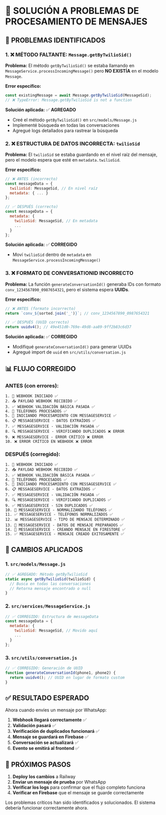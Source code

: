 # 🔧 SOLUCIÓN A PROBLEMAS DE PROCESAMIENTO DE MENSAJES

## 🎯 **PROBLEMAS IDENTIFICADOS**

### **1. ❌ MÉTODO FALTANTE: `Message.getByTwilioSid()`**

**Problema:** El método `getByTwilioSid()` se estaba llamando en `MessageService.processIncomingMessage()` pero **NO EXISTÍA** en el modelo `Message`.

**Error específico:** 
```javascript
const existingMessage = await Message.getByTwilioSid(MessageSid);
// ❌ TypeError: Message.getByTwilioSid is not a function
```

**Solución aplicada:** ✅ **AGREGADO**
- Creé el método `getByTwilioSid()` en `src/models/Message.js`
- Implementé búsqueda en todas las conversaciones
- Agregué logs detallados para rastrear la búsqueda

### **2. ❌ ESTRUCTURA DE DATOS INCORRECTA: `twilioSid`**

**Problema:** El `twilioSid` se estaba guardando en el nivel raíz del mensaje, pero el modelo espera que esté en `metadata.twilioSid`.

**Error específico:**
```javascript
// ❌ ANTES (incorrecto)
const messageData = {
  twilioSid: MessageSid, // En nivel raíz
  metadata: { ... }
};

// ✅ DESPUÉS (correcto)
const messageData = {
  metadata: {
    twilioSid: MessageSid, // En metadata
    ...
  }
};
```

**Solución aplicada:** ✅ **CORREGIDO**
- Moví `twilioSid` dentro de `metadata` en `MessageService.processIncomingMessage()`

### **3. ❌ FORMATO DE CONVERSATIONID INCORRECTO**

**Problema:** La función `generateConversationId()` generaba IDs con formato `conv_1234567890_0987654321`, pero el sistema espera **UUIDs**.

**Error específico:**
```javascript
// ❌ ANTES (formato incorrecto)
return `conv_${sorted.join('_')}`; // conv_1234567890_0987654321

// ✅ DESPUÉS (UUID correcto)
return uuidv4(); // 49e451d0-769e-49d8-aa89-9ff2b83c6d37
```

**Solución aplicada:** ✅ **CORREGIDO**
- Modifiqué `generateConversationId()` para generar UUIDs
- Agregué import de `uuid` en `src/utils/conversation.js`

## 📊 **FLUJO CORREGIDO**

### **ANTES (con errores):**
```
1. 🔗 WEBHOOK INICIADO ✅
2. 📥 PAYLOAD WEBHOOK RECIBIDO ✅
3. ✅ WEBHOOK VALIDACIÓN BÁSICA PASADA ✅
4. 📱 TELÉFONOS PROCESADOS ✅
5. 🔄 INICIANDO PROCESAMIENTO CON MESSAGESERVICE ✅
6. 📋 MESSAGESERVICE - DATOS EXTRAÍDOS ✅
7. ✅ MESSAGESERVICE - VALIDACIÓN PASADA ✅
8. 🔍 MESSAGESERVICE - VERIFICANDO DUPLICADOS ❌ ERROR
9. ❌ MESSAGESERVICE - ERROR CRÍTICO ❌ ERROR
10. ❌ ERROR CRÍTICO EN WEBHOOK ❌ ERROR
```

### **DESPUÉS (corregido):**
```
1. 🔗 WEBHOOK INICIADO ✅
2. 📥 PAYLOAD WEBHOOK RECIBIDO ✅
3. ✅ WEBHOOK VALIDACIÓN BÁSICA PASADA ✅
4. 📱 TELÉFONOS PROCESADOS ✅
5. 🔄 INICIANDO PROCESAMIENTO CON MESSAGESERVICE ✅
6. 📋 MESSAGESERVICE - DATOS EXTRAÍDOS ✅
7. ✅ MESSAGESERVICE - VALIDACIÓN PASADA ✅
8. 🔍 MESSAGESERVICE - VERIFICANDO DUPLICADOS ✅
9. ✅ MESSAGESERVICE - SIN DUPLICADOS ✅
10. 📱 MESSAGESERVICE - NORMALIZANDO TELÉFONOS ✅
11. ✅ MESSAGESERVICE - TELÉFONOS NORMALIZADOS ✅
12. 📊 MESSAGESERVICE - TIPO DE MENSAJE DETERMINADO ✅
13. 📝 MESSAGESERVICE - DATOS DE MENSAJE PREPARADOS ✅
14. 💾 MESSAGESERVICE - CREANDO MENSAJE EN FIRESTORE ✅
15. ✅ MESSAGESERVICE - MENSAJE CREADO EXITOSAMENTE ✅
```

## 🔧 **CAMBIOS APLICADOS**

### **1. `src/models/Message.js`**
```javascript
// ✅ AGREGADO: Método getByTwilioSid
static async getByTwilioSid(twilioSid) {
  // Busca en todas las conversaciones
  // Retorna mensaje encontrado o null
}
```

### **2. `src/services/MessageService.js`**
```javascript
// ✅ CORREGIDO: Estructura de messageData
const messageData = {
  metadata: {
    twilioSid: MessageSid, // Movido aquí
    ...
  }
};
```

### **3. `src/utils/conversation.js`**
```javascript
// ✅ CORREGIDO: Generación de UUID
function generateConversationId(phone1, phone2) {
  return uuidv4(); // UUID en lugar de formato custom
}
```

## ✅ **RESULTADO ESPERADO**

Ahora cuando envíes un mensaje por WhatsApp:

1. **Webhook llegará correctamente** ✅
2. **Validación pasará** ✅
3. **Verificación de duplicados funcionará** ✅
4. **Mensaje se guardará en Firebase** ✅
5. **Conversación se actualizará** ✅
6. **Evento se emitirá al frontend** ✅

## 🎯 **PRÓXIMOS PASOS**

1. **Deploy los cambios** a Railway
2. **Enviar un mensaje de prueba** por WhatsApp
3. **Verificar los logs** para confirmar que el flujo completo funciona
4. **Verificar en Firebase** que el mensaje se guarde correctamente

Los problemas críticos han sido identificados y solucionados. El sistema debería funcionar correctamente ahora. 